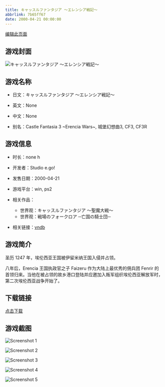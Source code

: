 ```yaml
---
title: キャッスルファンタジア ～エレンシア戦記～
abbrlink: 7b65ff67
date: 2000-04-21 00:00:00
---
```

[编辑此页面](https://github.com/ACG-3/ADV3-source/blob/main/source/_posts/games/%E3%82%AD%E3%83%A3%E3%83%83%E3%82%B9%E3%83%AB%E3%83%95%E3%82%A1%E3%83%B3%E3%82%BF%E3%82%B8%E3%82%A2%20%EF%BD%9E%E3%82%A8%E3%83%AC%E3%83%B3%E3%82%B7%E3%82%A2%E6%88%A6%E8%A8%98%EF%BD%9E.md)

## 游戏封面

![キャッスルファンタジア ～エレンシア戦記～](https%3A//pan.timero.xyz/onedrive/img_lib_001/%E3%82%AD%E3%83%A3%E3%83%83%E3%82%B9%E3%83%AB%E3%83%95%E3%82%A1%E3%83%B3%E3%82%BF%E3%82%B8%E3%82%A2%20%EF%BD%9E%E3%82%A8%E3%83%AC%E3%83%B3%E3%82%B7%E3%82%A2%E6%88%A6%E8%A8%98%EF%BD%9E_cover.avif)


## 游戏名称

- 日文：キャッスルファンタジア ～エレンシア戦記～
- 英文：None
- 中文：None

- 别名：Castle Fantasia 3 ~Erencia Wars~, 城堡幻想曲3, CF3, CF3R


## 游戏信息

- 时长：none h
- 开发者：Studio e.go!
- 发售日期：2000-04-21
- 游戏平台：win, ps2
- 相关作品：
   - 世界观：キャッスルファンタジア ～聖魔大戦～
   - 世界观：戦場のフォークロア ─亡国の騎士団─

- 相关链接：[vndb](https://vndb.org/v1150)


## 游戏简介

圣历 1247 年，埃伦西亚王国被伊留米纳王国入侵并占领。

八年后，Erencia 王国执政官之子 Faizeru 作为大陆上最优秀的佣兵团 Fenrir 的首领归来。当他在被占领的故乡港口登陆并应邀加入叛军组织埃伦西亚解放军时，第二次埃伦西亚战争开始了。


## 下载链接

[点击下载](https://pan.timero.xyz/onedrive/adv_lib_001/%E3%82%AD%E3%83%A3%E3%83%83%E3%82%B9%E3%83%AB%E3%83%95%E3%82%A1%E3%83%B3%E3%82%BF%E3%82%B8%E3%82%A2%20%EF%BD%9E%E3%82%A8%E3%83%AC%E3%83%B3%E3%82%B7%E3%82%A2%E6%88%A6%E8%A8%98%EF%BD%9E)


## 游戏截图


![Screenshot 1](https%3A//pan.timero.xyz/onedrive/img_lib_001/%E3%82%AD%E3%83%A3%E3%83%83%E3%82%B9%E3%83%AB%E3%83%95%E3%82%A1%E3%83%B3%E3%82%BF%E3%82%B8%E3%82%A2%20%EF%BD%9E%E3%82%A8%E3%83%AC%E3%83%B3%E3%82%B7%E3%82%A2%E6%88%A6%E8%A8%98%EF%BD%9E_Screenshot_1.avif)

![Screenshot 2](https%3A//pan.timero.xyz/onedrive/img_lib_001/%E3%82%AD%E3%83%A3%E3%83%83%E3%82%B9%E3%83%AB%E3%83%95%E3%82%A1%E3%83%B3%E3%82%BF%E3%82%B8%E3%82%A2%20%EF%BD%9E%E3%82%A8%E3%83%AC%E3%83%B3%E3%82%B7%E3%82%A2%E6%88%A6%E8%A8%98%EF%BD%9E_Screenshot_2.avif)

![Screenshot 3](https%3A//pan.timero.xyz/onedrive/img_lib_001/%E3%82%AD%E3%83%A3%E3%83%83%E3%82%B9%E3%83%AB%E3%83%95%E3%82%A1%E3%83%B3%E3%82%BF%E3%82%B8%E3%82%A2%20%EF%BD%9E%E3%82%A8%E3%83%AC%E3%83%B3%E3%82%B7%E3%82%A2%E6%88%A6%E8%A8%98%EF%BD%9E_Screenshot_3.avif)

![Screenshot 4](https%3A//pan.timero.xyz/onedrive/img_lib_001/%E3%82%AD%E3%83%A3%E3%83%83%E3%82%B9%E3%83%AB%E3%83%95%E3%82%A1%E3%83%B3%E3%82%BF%E3%82%B8%E3%82%A2%20%EF%BD%9E%E3%82%A8%E3%83%AC%E3%83%B3%E3%82%B7%E3%82%A2%E6%88%A6%E8%A8%98%EF%BD%9E_Screenshot_4.avif)

![Screenshot 5](https%3A//pan.timero.xyz/onedrive/img_lib_001/%E3%82%AD%E3%83%A3%E3%83%83%E3%82%B9%E3%83%AB%E3%83%95%E3%82%A1%E3%83%B3%E3%82%BF%E3%82%B8%E3%82%A2%20%EF%BD%9E%E3%82%A8%E3%83%AC%E3%83%B3%E3%82%B7%E3%82%A2%E6%88%A6%E8%A8%98%EF%BD%9E_Screenshot_5.avif)

